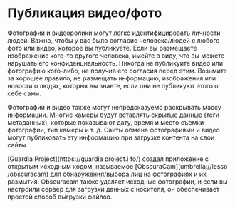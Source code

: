[Title]: # (Публикация видео/фото)
[Order]: # (5)

# Публикация видео/фото

Фотографии и видеоролики могут легко идентифицировать личности людей. Важно, чтобы у вас было согласие человека/людей с любого фото или видео, которое вы публикуете. Если вы размещаете изображение кого-то другого человека, имейте в виду, что вы можете нарушать его конфиденциальность. Никогда не публикуйте видео или фотографию кого-либо, не получив его согласия перед этим. Возьмите за хорошее правило, не размещать информацию, изображения или новости о людях, которых вы знаете, если они не публикуют этого о себе сами.

Фотографии и видео также могут непредсказуемо раскрывать массу информации. Многие камеры будут вставлять скрытые данные (теги метаданных), которые показывают дату, время и место съемки фотографии, тип камеры и т. д. Сайты обмена фотографиями и видео могут публиковать эту информацию при загрузке контента на свои сайты.

[Guardia
 Project](https://guardia
project.i
fo/) создал приложение с открытым исходным кодом, называемое [ObscuraCam](umbrella://lesso
/obscuracam) для обнаружения/выбора лиц на фотографиях и их размытия. Obscuracam также удаляет исходные фотографии, и если вы настроили сервер для загрузки данных с носителя, он обеспечивает простой способ выгрузки файлов.